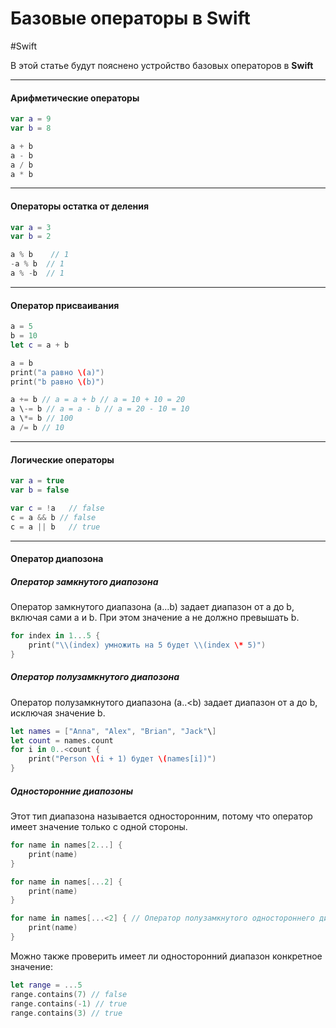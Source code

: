 # Базовые операторы в Swift

#Swift 

В этой статье будут пояснено устройство базовых операторов в __Swift__

---

#### Арифметические операторы

```swift
var a = 9
var b = 8

a + b
a - b
a / b
a * b
```

---

#### Операторы остатка от деления

```swift
var a = 3
var b = 2

a % b    // 1
-a % b  // 1
a % -b  // 1
```

---

#### Оператор присваивания

```swift
a = 5
b = 10
let c = a + b

a = b
print("а равно \(a)")
print("b равно \(b)")

a += b // a = a + b // a = 10 + 10 = 20
a \-= b // a = a - b // a = 20 - 10 = 10
a \*= b // 100
a /= b // 10
```

---

#### Логические операторы

```swift
var a = true
var b = false

var c = !a   // false
c = a && b // false
c = a || b   // true
```

---

#### Оператор диапозона

##### Оператор замкнутого диапозона

Оператор замкнутого диапазона (a...b) задает диапазон от a до b, включая сами a и b. При этом значение a не должно превышать b.

```swift
for index in 1...5 {
	print("\\(index) умножить на 5 будет \\(index \* 5)")
}
```

##### Оператор полузамкнутого диапозона

Оператор полузамкнутого диапазона (a..<b) задает диапазон от a до b, исключая значение b.

```swift
let names = ["Anna", "Alex", "Brian", "Jack"\]
let count = names.count
for i in 0..<count {
	print("Person \(i + 1) будет \(names[i])")
}
```

##### Односторонние диапозоны

Этот тип диапазона называется односторонним, потому что оператор имеет значение только с одной стороны.

```swift
for name in names[2...] {
	print(name)
}

for name in names[...2] {
	print(name)
}

for name in names[...<2] { // Оператор полузамкнутого одностороннего диапозона
	print(name)
}
```

Можно также проверить имеет ли односторонний диапазон конкретное значение:

```swift
let range = ...5
range.contains(7) // false
range.contains(-1) // true
range.contains(3) // true
```